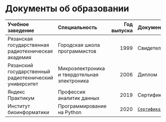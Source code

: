 # Документы об образовании
| Учебное заведение | Специальность | Год выпуска | Документ |
|:------------------|:--------------|------------:|:---------|
| Рязанская государственная радиотехническая академия | Городская школа программистов | 1999 | Свидетельство |
| Рязанский государственный радиотехнический университет | Микроэлектроника и твердотельная электроника | 2006 | Диплом |
| Яндекс Практикум | Профессия аналитик данных | 2019 | Сертификат |
| Институт биоинформатики | Программирование на Python | 2020 | [`Сертификат`](https://github.com/pilyay/certificats/pdf/python-programming-course-by-bioinformatics-institute.pdf) 